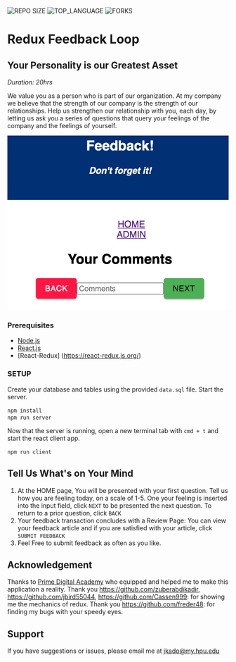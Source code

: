 ![REPO SIZE](https://img.shields.io/github/repo-size/JoelleKado/redux-feedback-loop.svg?style=flat-square)
![TOP_LANGUAGE](https://img.shields.io/github/languages/top/JoelleKado/redux-feedback-loop.svg?style=flat-square)
![FORKS](https://img.shields.io/github/forks/JoelleKado/redux-feedback-loop.svg?style=social)

# Redux Feedback Loop

## Your Personality is our Greatest Asset

_Duration: 20hrs_

We value you as a person who is part of our organization. At my company we believe that the strength of our company is the strength of our relationships. Help us strengthen our relationship with you, each day, by letting us ask you a series of questions that query your feelings of the company and the feelings of yourself.

![intro](public/images/screenShots/screenShotOne.png)

### Prerequisites

- [Node.js](https://nodejs.org/en/)
- [React.js](https://reactjs.org/)
- [React-Redux] (https://react-redux.js.org/)

### SETUP

Create your database and tables using the provided `data.sql` file. Start the server.

```
npm install
npm run server
```

Now that the server is running, open a new terminal tab with `cmd + t` and start the react client app.

```
npm run client
```

## Tell Us What's on Your Mind

1. At the HOME page, You will be presented with your first question. Tell us how you are feeling today, on a scale of 1-5. One your feeling is inserted into the input field, click `NEXT` to be presented the next question. To return to a prior question, click `BACK`
2. Your feedback transaction concludes with a Review Page: You can view your feedback article and if you are satisfied with your article, click `SUBMIT FEEDBACK`
3. Feel Free to submit feedback as often as you like.

## Acknowledgement
Thanks to [Prime Digital Academy](www.primeacademy.io) who equipped and helped me to make this application a reality. Thank you https://github.com/zuberabdikadir, https://github.com/jbird55044, https://github.com/Cassen999: for showing me the mechanics of redux. Thank you https://github.com/freder48: for finding my bugs with your speedy eyes.
## Support
If you have suggestions or issues, please email me at [jkado@my.hpu.edu](www.google.com)
